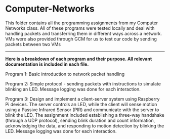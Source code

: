 # Computer-Networks

This folder contains all the programming assignments from my Computer Networks class. All of these programs were tested locally and deal with handling packets and transferring them in different ways across a network. VMs were also provided through GCM for us to test our code by sending packets between two VMs
___
**Here is a breakdown of each program and their purpose. All relevant documentation is included in each file.**

Program 1: Basic introduction to network packet handling

Program 2: Simple protocol - sending packets with instructions to simulate blinking an LED. Message logging was done for each interaction.

Program 3: Design and implement a client-server system using Raspberry Pi devices. The server controls an LED, while the client will sense motion using a Passive Infrared Sensor (PIR) and communicate with the server to blink the LED. The assignment included establishing a three-way handshake (through a UDP protocol), sending blink duration and count information, acknowledging the data, and responding to motion detection by blinking the LED. Message logging was done for each interaction.

